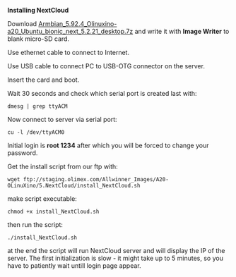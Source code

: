 **Installing NextCloud**

Download [Armbian_5.92.4_Olinuxino-a20_Ubuntu_bionic_next_5.2.21_desktop.7z](ftp://staging.olimex.com/Allwinner_Images/A20-OLinuXino/1.latest_mainline_images/bionic/images/Armbian_5.92.4_Olinuxino-a20_Ubuntu_bionic_next_5.2.21_desktop.7z) and write it with **Image Writer** to blank micro-SD card.

Use ethernet cable to connect to Internet.

Use USB cable to connect PC to USB-OTG connector on the server.

Insert the card and boot.

Wait 30 seconds and check which serial port is created last with:

`dmesg | grep ttyACM`

Now connect to server via serial port:

`cu -l /dev/ttyACM0`

Initial login is **root 1234** after which you will be forced to change your password.

Get the install script from our ftp with:

```
wget ftp://staging.olimex.com/Allwinner_Images/A20-OLinuXino/5.NextCloud/install_NextCloud.sh
```

make script executable:

```
chmod +x install_NextCloud.sh
```

then run the script:

```
./install_NextCloud.sh 
```

at the end the script will run NextCloud server and will display the IP of the server. The first initialization is slow - it might take up to 5 minutes, so you have to patiently wait untill login page appear.

